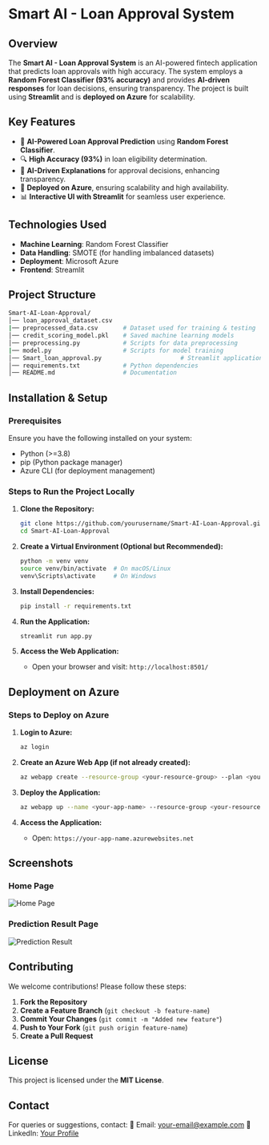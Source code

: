 # Smart AI - Loan Approval System

## **Overview**
The **Smart AI - Loan Approval System** is an AI-powered fintech application that predicts loan approvals with high accuracy. The system employs a **Random Forest Classifier (93% accuracy)** and provides **AI-driven responses** for loan decisions, ensuring transparency. The project is built using **Streamlit** and is **deployed on Azure** for scalability.

## **Key Features**
- 🏦 **AI-Powered Loan Approval Prediction** using **Random Forest Classifier**.
- 🔍 **High Accuracy (93%)** in loan eligibility determination.
- 🤖 **AI-Driven Explanations** for approval decisions, enhancing transparency.
- 🚀 **Deployed on Azure**, ensuring scalability and high availability.
- 📊 **Interactive UI with Streamlit** for seamless user experience.

## **Technologies Used**
- **Machine Learning**: Random Forest Classifier
- **Data Handling**: SMOTE (for handling imbalanced datasets)
- **Deployment**: Microsoft Azure
- **Frontend**: Streamlit

## **Project Structure**
```bash
Smart-AI-Loan-Approval/
│── loan_approval_dataset.csv
|── preprocessed_data.csv       # Dataset used for training & testing
│── credit_scoring_model.pkl    # Saved machine learning models
│── preprocessing.py            # Scripts for data preprocessing
|── model.py                    # Scripts for model training
│── Smart_loan_approval.py                      # Streamlit application
│── requirements.txt            # Python dependencies
│── README.md                   # Documentation
```

## **Installation & Setup**
### **Prerequisites**
Ensure you have the following installed on your system:
- Python (>=3.8)
- pip (Python package manager)
- Azure CLI (for deployment management)

### **Steps to Run the Project Locally**
1. **Clone the Repository:**
   ```bash
   git clone https://github.com/yourusername/Smart-AI-Loan-Approval.git
   cd Smart-AI-Loan-Approval
   ```

2. **Create a Virtual Environment (Optional but Recommended):**
   ```bash
   python -m venv venv
   source venv/bin/activate  # On macOS/Linux
   venv\Scripts\activate     # On Windows
   ```

3. **Install Dependencies:**
   ```bash
   pip install -r requirements.txt
   ```

4. **Run the Application:**
   ```bash
   streamlit run app.py
   ```

5. **Access the Web Application:**
   - Open your browser and visit: `http://localhost:8501/`

## **Deployment on Azure**
### **Steps to Deploy on Azure**
1. **Login to Azure:**
   ```bash
   az login
   ```

2. **Create an Azure Web App (if not already created):**
   ```bash
   az webapp create --resource-group <your-resource-group> --plan <your-app-service-plan> --name <your-app-name> --runtime "PYTHON:3.8"
   ```

3. **Deploy the Application:**
   ```bash
   az webapp up --name <your-app-name> --resource-group <your-resource-group>
   ```

4. **Access the Application:**
   - Open: `https://your-app-name.azurewebsites.net`

## **Screenshots**
### **Home Page**
![Home Page](screenshots/home.png)

### **Prediction Result Page**
![Prediction Result](screenshots/result.png)

## **Contributing**
We welcome contributions! Please follow these steps:
1. **Fork the Repository**
2. **Create a Feature Branch** (`git checkout -b feature-name`)
3. **Commit Your Changes** (`git commit -m "Added new feature"`)
4. **Push to Your Fork** (`git push origin feature-name`)
5. **Create a Pull Request**

## **License**
This project is licensed under the **MIT License**.

## **Contact**
For queries or suggestions, contact:
📧 Email: your-email@example.com
📌 LinkedIn: [Your Profile](https://linkedin.com/in/yourprofile)

